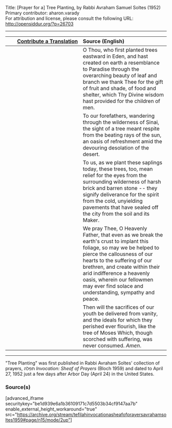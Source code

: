 <html>
<head></head>
<body>
Title: [Prayer for a] Tree Planting, by Rabbi Avraham Samuel Soltes (1952)<br />
Primary contributor: aharon.varady<br />
For attribution and license, please consult the following URL: <a href="http://opensiddur.org/?p=26703">http://opensiddur.org/?p=26703</a>
<p />
<hr />

<table style="margin-left: auto;margin-right: auto;" class="draggable">
<thead><tr><th id="x" style="text-align: right;"><a href="https://opensiddur.org/contributing/upload/">Contribute a Translation</a></th><th style="text-align: left;">Source (English)</th></tr></thead>
<tbody>
<tr><td style="vertical-align:top;" width="46%">
<div class="liturgy"><span lang="he">

</span></div></td>
 
<td style="vertical-align:top;" width="53%">
<div class="english">
O Thou,
who first planted trees
eastward in Eden,
and hast created on earth
a resemblance to Paradise
through the overarching beauty
of leaf and branch
we thank Thee for the gift
of fruit and shade,
of food and shelter,
which Thy Divine wisdom hast
provided
for the children of men.
</div></td></tr>


<tr><td style="vertical-align:top;" width="46%">
<div class="liturgy"><span lang="he">

</span></div></td>
 
<td style="vertical-align:top;" width="53%">
<div class="english">
To our forefathers,
wandering
through the wilderness of Sinai,
the sight of a tree
meant
respite
from the beating rays of the sun,
an oasis of refreshment
amid the devouring desolation
of the desert.
</div></td></tr>


<tr><td style="vertical-align:top;" width="46%">
<div class="liturgy"><span lang="he">

</span></div></td>
 
<td style="vertical-align:top;" width="53%">
<div class="english">
To us,
as we plant these saplings today,
these trees,
too,
mean
relief for the eyes
from the surrounding wilderness
of harsh brick
and barren stone --
they signify
deliverance for the spirit
from the cold, unyielding pavements
that have sealed off the city
from the soil
and its Maker.
</div></td></tr>


<tr><td style="vertical-align:top;" width="46%">
<div class="liturgy"><span lang="he">

</span></div></td>
 
<td style="vertical-align:top;" width="53%">
<div class="english">
We pray Thee,
O Heavenly Father,
that
even as we break the earth's crust
to implant this foliage,
so may we be helped
to pierce the callousness of our hearts
to the suffering of our brethren,
and create
within their arid indifference
a heavenly oasis,
wherein
our fellowmen
may ever find
solace and understanding,
sympathy and peace.
</div></td></tr>


<tr><td style="vertical-align:top;" width="46%">
<div class="liturgy"><span lang="he">

</span></div></td>
 
<td style="vertical-align:top;" width="53%">
<div class="english">
Then
will the sacrifices of our youth
be delivered from vanity,
and the ideals for which they perished
ever flourish,
like the tree of Moses
Which,
though scorched with suffering,
was never consumed.
<em>Amen</em>. 
</div></td></tr>
</tbody></table>

<hr />

"Tree Planting" was first published in Rabbi Avraham Soltes' collection of prayers, תפלה <em>Invocation: Sheaf of Prayers</em> (Bloch 1959) and dated to April 27, 1952 just a few days after Arbor Day (April 24) in the United States.

<h3>Source(s)</h3>

[advanced_iframe securitykey="be1d939e6a1b36109171c7d5503b34cf9147aa7b" enable_external_height_workaround="true" src="https://archive.org/stream/tefilahinvocationasheafofprayersavrahamsoltes1959#page/n15/mode/2up"]
</body>
</html>